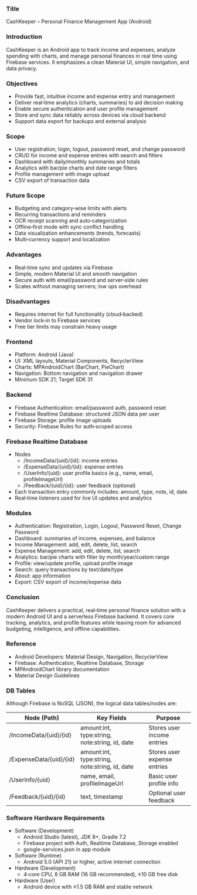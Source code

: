 ### Title
CashKeeper – Personal Finance Management App (Android)

### Introduction
CashKeeper is an Android app to track income and expenses, analyze spending with charts, and manage personal finances in real time using Firebase services. It emphasizes a clean Material UI, simple navigation, and data privacy.

### Objectives
- Provide fast, intuitive income and expense entry and management
- Deliver real‑time analytics (charts, summaries) to aid decision making
- Enable secure authentication and user profile management
- Store and sync data reliably across devices via cloud backend
- Support data export for backups and external analysis

### Scope
- User registration, login, logout, password reset, and change password
- CRUD for income and expense entries with search and filters
- Dashboard with daily/monthly summaries and totals
- Analytics with bar/pie charts and date range filters
- Profile management with image upload
- CSV export of transaction data

### Future Scope
- Budgeting and category‑wise limits with alerts
- Recurring transactions and reminders
- OCR receipt scanning and auto‑categorization
- Offline‑first mode with sync conflict handling
- Data visualization enhancements (trends, forecasts)
- Multi‑currency support and localization

### Advantages
- Real‑time sync and updates via Firebase
- Simple, modern Material UI and smooth navigation
- Secure auth with email/password and server‑side rules
- Scales without managing servers; low ops overhead

### Disadvantages
- Requires internet for full functionality (cloud‑backed)
- Vendor lock‑in to Firebase services
- Free tier limits may constrain heavy usage

### Frontend
- Platform: Android (Java)
- UI: XML layouts, Material Components, RecyclerView
- Charts: MPAndroidChart (BarChart, PieChart)
- Navigation: Bottom navigation and navigation drawer
- Minimum SDK 21; Target SDK 31

### Backend
- Firebase Authentication: email/password auth, password reset
- Firebase Realtime Database: structured JSON data per user
- Firebase Storage: profile image uploads
- Security: Firebase Rules for auth‑scoped access

### Firebase Realtime Database
- Nodes
  - /IncomeData/{uid}/{id}: income entries
  - /ExpenseData/{uid}/{id}: expense entries
  - /UserInfo/{uid}: user profile basics (e.g., name, email, profileImageUrl)
  - /Feedback/{uid}/{id}: user feedback (optional)
- Each transaction entry commonly includes: amount, type, note, id, date
- Real‑time listeners used for live UI updates and analytics

### Modules
- Authentication: Registration, Login, Logout, Password Reset, Change Password
- Dashboard: summaries of income, expenses, and balance
- Income Management: add, edit, delete, list, search
- Expense Management: add, edit, delete, list, search
- Analytics: bar/pie charts with filter by month/year/custom range
- Profile: view/update profile, upload profile image
- Search: query transactions by text/date/type
- About: app information
- Export: CSV export of income/expense data

### Conclusion
CashKeeper delivers a practical, real‑time personal finance solution with a modern Android UI and a serverless Firebase backend. It covers core tracking, analytics, and profile features while leaving room for advanced budgeting, intelligence, and offline capabilities.

### Reference
- Android Developers: Material Design, Navigation, RecyclerView
- Firebase: Authentication, Realtime Database, Storage
- MPAndroidChart library documentation
- Material Design Guidelines

### DB Tables
Although Firebase is NoSQL (JSON), the logical data tables/nodes are:

| Node (Path)                 | Key Fields                                         | Purpose                                   |
|-----------------------------|----------------------------------------------------|-------------------------------------------|
| /IncomeData/{uid}/{id}      | amount:int, type:string, note:string, id, date     | Stores user income entries                |
| /ExpenseData/{uid}/{id}     | amount:int, type:string, note:string, id, date     | Stores user expense entries               |
| /UserInfo/{uid}             | name, email, profileImageUrl                        | Basic user profile info                   |
| /Feedback/{uid}/{id}        | text, timestamp                                    | Optional user feedback                    |

### Software Hardware Requirements
- Software (Development)
  - Android Studio (latest), JDK 8+, Gradle 7.2
  - Firebase project with Auth, Realtime Database, Storage enabled
  - google-services.json in app module
- Software (Runtime)
  - Android 5.0 (API 21) or higher, active internet connection
- Hardware (Development)
  - 4‑core CPU, 8 GB RAM (16 GB recommended), ≥10 GB free disk
- Hardware (User)
  - Android device with ≥1.5 GB RAM and stable network


